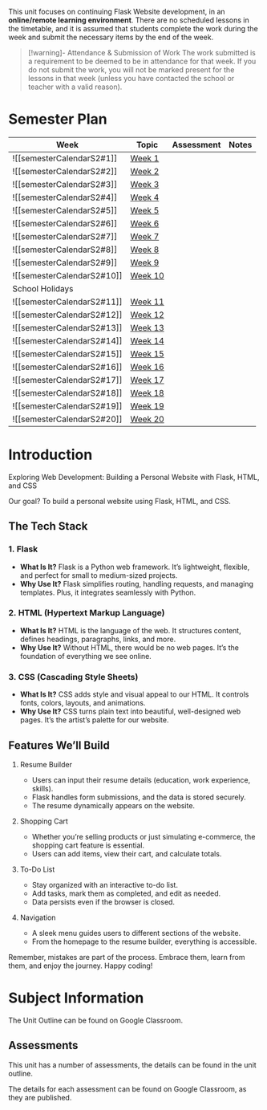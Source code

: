 This unit focuses on continuing Flask Website development, in an **online/remote learning environment**. There are no scheduled lessons in the timetable, and it is assumed that students complete the work during the week and submit the necessary items by the end of the week.

> [!warning]- Attendance & Submission of Work
> The work submitted is a requirement to be deemed to be in attendance for that week. If you do not submit the work, you will not be marked present for the lessons in that week (unless you have contacted the school or teacher with a valid reason).

# Semester Plan

| Week                       | Topic                                                         | Assessment | Notes |
| -------------------------- | ------------------------------------------------------------- | ---------- | ----- |
| ![[semesterCalendarS2#1]]  | [Week 1](_topics/Week01.md)  |            |       |
| ![[semesterCalendarS2#2]]  | [Week 2](_topics/Week02.md)  |            |       |
| ![[semesterCalendarS2#3]]  | [Week 3](_topics/Week03.md)  |            |       |
| ![[semesterCalendarS2#4]]  | [Week 4](_topics/Week04.md)  |            |       |
| ![[semesterCalendarS2#5]]  | [Week 5](_topics/Week05.md)  |            |       |
| ![[semesterCalendarS2#6]]  | [Week 6](_topics/Week06.md) |            |       |
| ![[semesterCalendarS2#7]]  | [Week 7](_topics/Week07.md)  |            |       |
| ![[semesterCalendarS2#8]]  | [Week 8](_topics/Week08.md)  |            |       |
| ![[semesterCalendarS2#9]]  | [Week 9](_topics/Week09.md) |            |       |
| ![[semesterCalendarS2#10]] | [Week 10](_topics/Week10.md) |            |       |
| School Holidays            |                                                               |            |       |
| ![[semesterCalendarS2#11]] | [Week 11](_topics/Week11.md) |            |       |
| ![[semesterCalendarS2#12]] | [Week 12](_topics/Week12.md) |            |       |
| ![[semesterCalendarS2#13]] | [Week 13](_topics/Week13.md) |            |       |
| ![[semesterCalendarS2#14]] | [Week 14](_topics/Week14.md) |            |       |
| ![[semesterCalendarS2#15]] | [Week 15](_topics/Week15.md) |            |       |
| ![[semesterCalendarS2#16]] | [Week 16](_topics/Week16.md) |            |       |
| ![[semesterCalendarS2#17]] | [Week 17](_topics/Week17.md) |            |       |
| ![[semesterCalendarS2#18]] | [Week 18](_topics/Week18.md) |            |       |
| ![[semesterCalendarS2#19]] | [Week 19](_topics/Week19.md)                             |            |       |
| ![[semesterCalendarS2#20]] | [Week 20](_topics/Week20.md)                                                   |            |       |

# Introduction
Exploring Web Development: Building a Personal Website with Flask, HTML, and CSS

Our goal? To build a personal website using Flask, HTML, and CSS.    

## The Tech Stack

### 1. Flask

- **What Is It?** Flask is a Python web framework. It’s lightweight, flexible, and perfect for small to medium-sized projects.
- **Why Use It?** Flask simplifies routing, handling requests, and managing templates. Plus, it integrates seamlessly with Python.

### 2. HTML (Hypertext Markup Language)

- **What Is It?** HTML is the language of the web. It structures content, defines headings, paragraphs, links, and more.
- **Why Use It?** Without HTML, there would be no web pages. It’s the foundation of everything we see online.

### 3. CSS (Cascading Style Sheets)

- **What Is It?** CSS adds style and visual appeal to our HTML. It controls fonts, colors, layouts, and animations.
- **Why Use It?** CSS turns plain text into beautiful, well-designed web pages. It’s the artist’s palette for our website.

## Features We’ll Build

1. Resume Builder
    
    - Users can input their resume details (education, work experience, skills).
    - Flask handles form submissions, and the data is stored securely.
    - The resume dynamically appears on the website.
2. Shopping Cart
    
    - Whether you’re selling products or just simulating e-commerce, the shopping cart feature is essential.
    - Users can add items, view their cart, and calculate totals.
3. To-Do List
    
    - Stay organized with an interactive to-do list.
    - Add tasks, mark them as completed, and edit as needed.
    - Data persists even if the browser is closed.
4. Navigation
    
    - A sleek menu guides users to different sections of the website.
    - From the homepage to the resume builder, everything is accessible.


Remember, mistakes are part of the process. Embrace them, learn from them, and enjoy the journey. Happy coding! 

# Subject Information

The Unit Outline can be found on Google Classroom.

## Assessments

This unit has a number of assessments, the details can be found in the unit outline.

The details for each assessment can be found on Google Classroom, as they are published.

